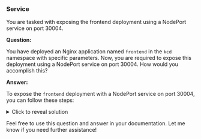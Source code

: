 ### Service

You are tasked with exposing the frontend deployment using a NodePort service on port 30004. 

**Question:**

You have deployed an Nginx application named `frontend` in the `kcd` namespace with specific parameters. Now, you are required to expose this deployment using a NodePort service on port 30004. How would you accomplish this?

**Answer:**

To expose the `frontend` deployment with a NodePort service on port 30004, you can follow these steps:

<details>
<summary>Click to reveal solution</summary>

## Solution:

1. Create a NodePort service to expose the `frontend` deployment on port 30004:
   ```bash
   kubectl expose deployment frontend --type=NodePort --port=8080 --target-port=8080 --namespace=kcd --name=frontend-service --node-port=30004
   ```

This command creates a NodePort service named `frontend-service` in the `kcd` namespace, exposing the `frontend` deployment on port 30004. The service forwards traffic to the pods on port 8080, where the Nginx application is running.

This approach allows you to expose the `frontend` deployment with a NodePort service on port 30004 for external access.

</details>

Feel free to use this question and answer in your documentation. Let me know if you need further assistance!
